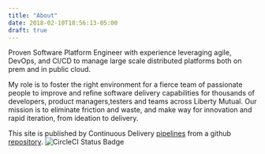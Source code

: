 ```yaml
---
title: "About"
date: 2018-02-10T18:56:13-05:00
draft: true
---
```

<p class="mb-5">Proven Software Platform Engineer with experience leveraging agile, DevOps, and CI/CD to manage large scale distributed platforms both on prem and in public cloud.</p>
<p class="mb-5">My role is to foster the right environment for a fierce team of passionate people to improve and refine software delivery capabilities for thousands of developers, product managers,testers and teams across Liberty Mutual. Our mission is to eliminate friction and waste, and make way for innovation and rapid iteration, from ideation to delivery.</p>
<p class="mb-5">This site is published by Continuous Delivery <a href="https://circleci.com/gh/eddiewebb/json-resume">pipelines</a> from a github <a href="https://github.com/eddiewebb/json-resume">repository</a>. <img src="https://circleci.com/gh/eddiewebb/json-resume.svg?style=svg" alt="CircleCI Status Badge"/></p>
